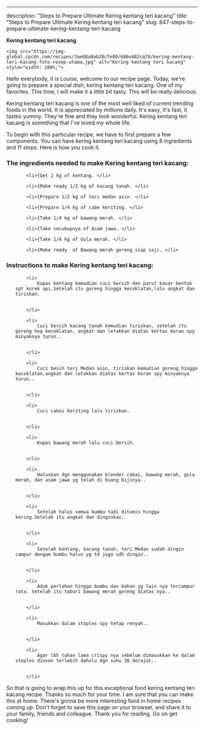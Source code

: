 ---
description: "Steps to Prepare Ultimate Kering kentang teri kacang"
title: "Steps to Prepare Ultimate Kering kentang teri kacang"
slug: 847-steps-to-prepare-ultimate-kering-kentang-teri-kacang

<p>
	<strong>Kering kentang teri kacang</strong>. 
	
</p>
<p>
	
	<img src="https://img-global.cpcdn.com/recipes/3ae88a8ab28cfe80/680x482cq70/kering-kentang-teri-kacang-foto-resep-utama.jpg" alt="Kering kentang teri kacang" style="width: 100%;">
	
	
</p>
<p>
	Hello everybody, it is Louise, welcome to our recipe page. Today, we're going to prepare a special dish, kering kentang teri kacang. One of my favorites. This time, I will make it a little bit tasty. This will be really delicious.
</p>
	
<p>
	
</p>
<p>
	Kering kentang teri kacang is one of the most well liked of current trending foods in the world. It is appreciated by millions daily. It's easy, it's fast, it tastes yummy. They're fine and they look wonderful. Kering kentang teri kacang is something that I've loved my whole life.
</p>

<p>
To begin with this particular recipe, we have to first prepare a few components. You can have kering kentang teri kacang using 8 ingredients and 11 steps. Here is how you cook it.
</p>

<h3>The ingredients needed to make Kering kentang teri kacang:</h3>

<ol>
	
		<li>{Get 2 kg of kentang. </li>
	
		<li>{Make ready 1/2 kg of kacang tanah. </li>
	
		<li>{Prepare 1/2 kg of teri medan asin. </li>
	
		<li>{Prepare 1/4 kg of cabe keriting. </li>
	
		<li>{Take 1/4 kg of bawang merah. </li>
	
		<li>{Take secukupnya of Asam jawa. </li>
	
		<li>{Take 1/4 kg of Gula merah. </li>
	
		<li>{Make ready  of Bawang merah goreng siap saji. </li>
	
</ol>
<p>
	
</p>

<h3>Instructions to make Kering kentang teri kacang:</h3>

<ol>
	
		<li>
			Kupas kentang kemudian cuci bersih dan parut kasar bentuk spt korek api.Setelah itu goreng hingga kecoklatan,lalu angkat dan tiriskan.
			
			
		</li>
	
		<li>
			Cuci bersih kacang tanah kemudian tiriskan, setelah itu goreng hng kecoklatan, angkat dan letakkan diatas kertas koran spy minyaknya turun..
			
			
		</li>
	
		<li>
			Cuci besih teri Medan asin, tiriskan kemudian goreng hingga kecoklatan,angkat dan letakkan diatas kertas koran spy minyaknya turun..
			
			
		</li>
	
		<li>
			Cuci cabai keriting lalu tiriskan.
			
			
		</li>
	
		<li>
			Kupas bawang merah lalu cuci bersih.
			
			
		</li>
	
		<li>
			Haluskan dgn menggunakan blender cabai, bawang merah, gula merah, dan asam jawa yg telah di buang bijinya..
			
			
		</li>
	
		<li>
			Setelah halus semua bumbu tadi ditumis hingga kering.Setelah itu angkat dan dinginkan..
			
			
		</li>
	
		<li>
			Setelah kentang, kacang tanah, teri Medan sudah dingin campur dengam bumbu halus yg td juga sdh dingin..
			
			
		</li>
	
		<li>
			Aduk perlahan hingga bumbu dan bahan yg lain nya tercampur rata. Setelah itu taburi bawang merah goreng diatas nya..
			
			
		</li>
	
		<li>
			Masukkan dalam stoples spy tetap renyah..
			
			
		</li>
	
		<li>
			Agar lbh tahan lama crispy nya sebelum dimasukkan ke dalam stoples dioven terlebih dahulu dgn suhu 30 derajat..
			
			
		</li>
	
</ol>

<p>
	
</p>

<p>
	So that is going to wrap this up for this exceptional food kering kentang teri kacang recipe. Thanks so much for your time. I am sure that you can make this at home. There's gonna be more interesting food in home recipes coming up. Don't forget to save this page on your browser, and share it to your family, friends and colleague. Thank you for reading. Go on get cooking!
</p>
